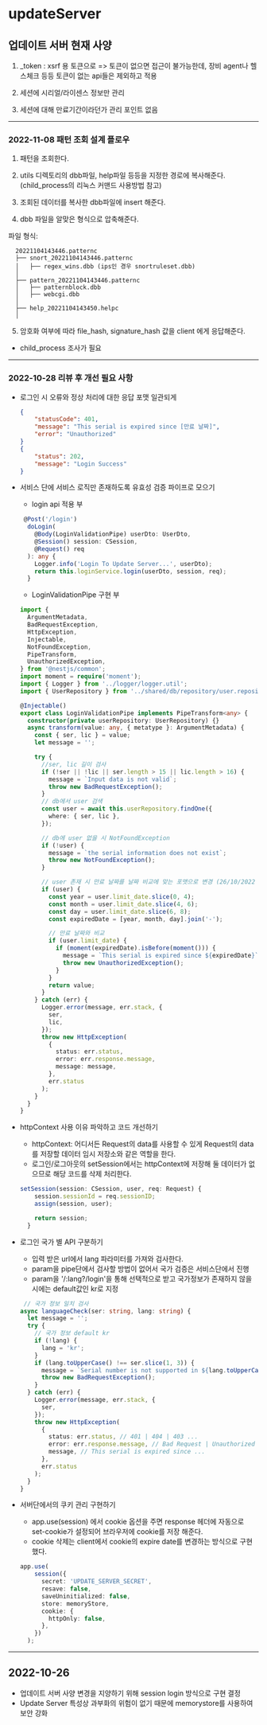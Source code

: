 # updateServer

## 업데이트 서버 현재 사양

1. _token : 
  xsrf 용 토큰으로 => 토큰이 없으면 접근이 불가능한데, 장비 agent나 헬스체크 등등 토큰이 없는 api들은 제외하고 적용

2. 세션에 시리얼/라이센스 정보만 관리
3. 세션에 대해 만료기간이라던가 관리 포인트 없음

--------------------------------------------------------------

### 2022-11-08 패턴 조회 설계 플로우

1. 패턴을 조회한다.
2. utils 디렉토리의 dbb파일, help파일 등등을 지정한 경로에 복사해준다.
(child_process의 리눅스 커맨드 사용방법 참고)
3. 조회된 데이터를 복사한 dbb파일에 insert 해준다.

4. dbb 파일을 알맞은 형식으로 압축해준다.

  파일 형식:
  ```
    20221104143446.patternc
    ├── snort_20221104143446.patternc
    │   ├── regex_wins.dbb (ips인 경우 snortruleset.dbb)
    │
    ├── pattern_20221104143446.patternc
    │   ├── patternblock.dbb
    │   ├── webcgi.dbb
    │
    ├── help_20221104143450.helpc
    │
  ```
5. 암호화 여부에 따라 file_hash, signature_hash 값을 client 에게 응답해준다.

* child_process 조사가 필요
--------------------------------------------------------------

### 2022-10-28 리뷰 후 개선 필요 사항

* 로그인 시 오류와 정상 처리에 대한 응답 포맷 일관되게

  ```json
  {
      "statusCode": 401,
      "message": "This serial is expired since [만료 날짜]",
      "error": "Unauthorized"
  }
  {
      "status": 202,
      "message": "Login Success"
  }
  ```
* 서비스 단에 서비스 로직만 존재하도록 유효성 검증 파이프로 모으기

  * login api 적용 부

  ```typescript
   @Post('/login')
    doLogin(
      @Body(LoginValidationPipe) userDto: UserDto,
      @Session() session: CSession,
      @Request() req
    ): any {
      Logger.info('Login To Update Server...', userDto);
      return this.loginService.login(userDto, session, req);
    }

  ```
  * LoginValidationPipe 구현 부

  ```typescript
  import {
    ArgumentMetadata,
    BadRequestException,
    HttpException,
    Injectable,
    NotFoundException,
    PipeTransform,
    UnauthorizedException,
  } from '@nestjs/common';
  import moment = require('moment');
  import { Logger } from '../logger/logger.util';
  import { UserRepository } from '../shared/db/repository/user.repository';

  @Injectable()
  export class LoginValidationPipe implements PipeTransform<any> {
    constructor(private userRepository: UserRepository) {}
    async transform(value: any, { metatype }: ArgumentMetadata) {
      const { ser, lic } = value;
      let message = '';

      try {
        //ser, lic 길이 검사
        if (!ser || !lic || ser.length > 15 || lic.length > 16) {
          message = `Input data is not valid`;
          throw new BadRequestException();
        }
        // db에서 user 검색
        const user = await this.userRepository.findOne({
          where: { ser, lic },
        });

        // db에 user 없을 시 NotFoundException
        if (!user) {
          message = `the serial information does not exist`;
          throw new NotFoundException();
        }

        // user 존재 시 만료 날짜를 날짜 비교에 맞는 포맷으로 변경 (26/10/2022 => 2022-10-26)
        if (user) {
          const year = user.limit_date.slice(0, 4);
          const month = user.limit_date.slice(4, 6);
          const day = user.limit_date.slice(6, 8);
          const expiredDate = [year, month, day].join('-');

          // 만료 날짜와 비교
          if (user.limit_date) {
            if (moment(expiredDate).isBefore(moment())) {
              message = `This serial is expired since ${expiredDate}`;
              throw new UnauthorizedException();
            }
          }
          return value;
        }
      } catch (err) {
        Logger.error(message, err.stack, {
          ser,
          lic,
        });
        throw new HttpException(
          {
            status: err.status,
            error: err.response.message,
            message: message,
          },
          err.status
        );
      }
    }
  }
  ```

* httpContext 사용 이유 파악하고 코드 개선하기
  * httpContext: 어디서든 Request의 data를 사용할 수 있게 Request의 data를 저장할 데이터 임시 저장소와 같은 역할을 한다.
  * 로그인/로그아웃의 setSession에서는 httpContext에 저장해 둘 데이터가 없으므로 해당 코드를 삭제 처리한다.
  ```typescript
  setSession(session: CSession, user, req: Request) {
      session.sessionId = req.sessionID;
      assign(session, user);

      return session;
    }
  ```
  
* 로그인 국가 별 API 구분하기
  * 입력 받은 url에서 lang 파라미터를 가져와 검사한다.
  * param을 pipe단에서 검사할 방법이 없어서 국가 검증은 서비스단에서 진행
  * param을 '/:lang?/login'을 통해 선택적으로 받고 국가정보가 존재하지 않을 시에는 default값인 kr로 지정

  ```typescript
   // 국가 정보 일치 검사
  async languageCheck(ser: string, lang: string) {
    let message = '';
    try {
      // 국가 정보 default kr
      if (!lang) {
        lang = 'kr';
      }
      if (lang.toUpperCase() !== ser.slice(1, 3)) {
        message = `Serial number is not supported in ${lang.toUpperCase()}.`;
        throw new BadRequestException();
      }
    } catch (err) {
      Logger.error(message, err.stack, {
        ser,
      });
      throw new HttpException(
        {
          status: err.status, // 401 | 404 | 403 ...
          error: err.response.message, // Bad Request | Unauthorized | Not Found ...
          message, // This serial is expired since ...
        },
        err.status
      );
    }
  }
  ```

* 서버단에서의 쿠키 관리 구현하기
  * app.use(session) 에서 cookie 옵션을 주면 response 헤더에 자동으로 set-cookie가 설정되어 브라우저에 cookie를 저장 해준다.
  * cookie 삭제는 client에서 cookie의 expire date를 변경하는 방식으로 구현했다.

  ```typescript
  app.use(
      session({
        secret: 'UPDATE_SERVER_SECRET',
        resave: false,
        saveUninitialized: false,
        store: memoryStore,
        cookie: {
          httpOnly: false,
        },
      })
    );
  ```
  

----------------------------------------------------------

## 2022-10-26
* 업데이트 서버 사양 변경을 지양하기 위해 session login 방식으로 구현 결정
* Update Server 특성상 과부화의 위험이 없기 때문에 memorystore를 사용하여 보안 강화
